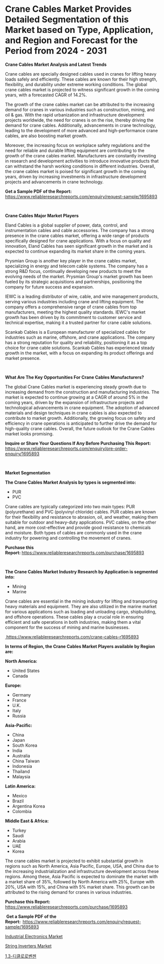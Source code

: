 <p><h1>Crane Cables Market Provides Detailed Segmentation of this Market based on Type, Application, and Region and Forecast for the Period from 2024 - 2031</h1></p><p><strong>Crane Cables Market Analysis and Latest Trends</strong></p>
<p><p>Crane cables are specially designed cables used in cranes for lifting heavy loads safely and efficiently. These cables are known for their high strength, flexibility, and durability under extreme working conditions. The global crane cables market is projected to witness significant growth in the coming years, with a forecasted CAGR of 14.2%.</p><p>The growth of the crane cables market can be attributed to the increasing demand for cranes in various industries such as construction, mining, and oil & gas. With the rapid urbanization and infrastructure development projects worldwide, the need for cranes is on the rise, thereby driving the demand for crane cables. Additionally, advancements in crane technology, leading to the development of more advanced and high-performance crane cables, are also boosting market growth.</p><p>Moreover, the increasing focus on workplace safety regulations and the need for reliable and durable lifting equipment are contributing to the growth of the crane cables market. Manufacturers are constantly investing in research and development activities to introduce innovative products that can withstand the harsh working conditions in different industries. Overall, the crane cables market is poised for significant growth in the coming years, driven by increasing investments in infrastructure development projects and advancements in crane technology.</p></p>
<p><strong>Get a Sample PDF of the Report:&nbsp;</strong> <a href="https://www.reliableresearchreports.com/enquiry/request-sample/1695893">https://www.reliableresearchreports.com/enquiry/request-sample/1695893</a></p>
<p>&nbsp;</p>
<p><strong>Crane Cables Major Market Players</strong></p>
<p><p>Eland Cables is a global supplier of power, data, control, and instrumentation cables and cable accessories. The company has a strong presence in the crane cables market, offering a wide range of products specifically designed for crane applications. With a focus on quality and innovation, Eland Cables has seen significant growth in the market and is expected to continue expanding its market share in the coming years.</p><p>Prysmian Group is another key player in the crane cables market, specializing in energy and telecom cable systems. The company has a strong R&D focus, continually developing new products to meet the evolving needs of the market. Prysmian Group's market growth has been fueled by its strategic acquisitions and partnerships, positioning the company for future success and expansion.</p><p>IEWC is a leading distributor of wire, cable, and wire management products, serving various industries including crane and lifting equipment. The company offers a comprehensive range of crane cables from top manufacturers, meeting the highest quality standards. IEWC's market growth has been driven by its commitment to customer service and technical expertise, making it a trusted partner for crane cable solutions.</p><p>Scankab Cables is a European manufacturer of specialized cables for industries such as marine, offshore, and crane applications. The company has a strong reputation for quality and reliability, positioning it as a top choice for crane cable solutions. Scankab Cables has experienced steady growth in the market, with a focus on expanding its product offerings and market presence.</p></p>
<p>&nbsp;</p>
<p><strong>What Are The Key Opportunities For Crane Cables Manufacturers?</strong></p>
<p><p>The global Crane Cables market is experiencing steady growth due to increasing demand from the construction and manufacturing industries. The market is expected to continue growing at a CAGR of around 5% in the coming years, driven by the expansion of infrastructure projects and technological advancements in crane equipment. The adoption of advanced materials and design techniques in crane cables is also expected to contribute to market growth. Additionally, the growing focus on safety and efficiency in crane operations is anticipated to further drive the demand for high-quality crane cables. Overall, the future outlook for the Crane Cables market looks promising.</p></p>
<p><strong>Inquire or Share Your Questions If Any Before Purchasing This Report:</strong> <a href="https://www.reliableresearchreports.com/enquiry/pre-order-enquiry/1695893">https://www.reliableresearchreports.com/enquiry/pre-order-enquiry/1695893</a></p>
<p>&nbsp;</p>
<p><strong>Market Segmentation</strong></p>
<p><strong>The Crane Cables Market Analysis by types is segmented into:</strong></p>
<p><ul><li>PUR</li><li>PVC</li></ul></p>
<p><p>Crane cables are typically categorized into two main types: PUR (polyurethane) and PVC (polyvinyl chloride) cables. PUR cables are known for their flexibility and resistance to abrasion, oil, and weather, making them suitable for outdoor and heavy-duty applications. PVC cables, on the other hand, are more cost-effective and provide good resistance to chemicals and moisture. Both types of cables are commonly used in the crane industry for powering and controlling the movement of cranes.</p></p>
<p><strong>Purchase this Report:&nbsp;</strong><a href="https://www.reliableresearchreports.com/purchase/1695893">https://www.reliableresearchreports.com/purchase/1695893</a></p>
<p>&nbsp;</p>
<p><strong>The Crane Cables Market Industry Research by Application is segmented into:</strong></p>
<p><ul><li>Mining</li><li>Marine</li></ul></p>
<p><p>Crane cables are essential in the mining industry for lifting and transporting heavy materials and equipment. They are also utilized in the marine market for various applications such as loading and unloading cargo, shipbuilding, and offshore operations. These cables play a crucial role in ensuring efficient and safe operations in both industries, making them a vital component for the success of mining and marine businesses.</p></p>
<p><a href="https://www.reliableresearchreports.com/crane-cables-r1695893">&nbsp;https://www.reliableresearchreports.com/crane-cables-r1695893</a></p>
<p><strong>In terms of Region, the Crane Cables Market Players available by Region are:</strong></p>
<p>
    <p> <strong> North America: </strong>
        <ul>
            <li>United States</li>
            <li>Canada</li>
        </ul>
        </p> 
    <p> <strong> Europe: </strong>
        <ul>
            <li>Germany</li>
            <li>France</li>
            <li>U.K.</li>
            <li>Italy</li>
            <li>Russia</li>
        </ul>
        </p> 
    <p> <strong> Asia-Pacific: </strong>
        <ul>
            <li>China</li>
            <li>Japan</li>
            <li>South Korea</li>
            <li>India</li>
            <li>Australia</li>
            <li>China Taiwan</li>
            <li>Indonesia</li>
            <li>Thailand</li>
            <li>Malaysia</li>
        </ul>
        </p> 
    <p> <strong> Latin America: </strong>
        <ul>
            <li>Mexico</li>
            <li>Brazil</li>
            <li>Argentina Korea</li>
            <li>Colombia</li>
        </ul>
        </p> 
    <p> <strong> Middle East & Africa: </strong>
        <ul>
            <li>Turkey</li>
            <li>Saudi</li>
            <li>Arabia</li>
            <li>UAE</li>
            <li>Korea</li>
        </ul>
    </p>
    </p>
<p><p>The crane cables market is projected to exhibit substantial growth in regions such as North America, Asia Pacific, Europe, USA, and China due to the increasing industrialization and infrastructure development across these regions. Among these, Asia Pacific is expected to dominate the market with a market share of 35%, followed by North America with 25%, Europe with 20%, USA with 15%, and China with 5% market share. This growth can be attributed to the rising demand for cranes in various industries.</p></p>
<p><strong>Purchase this Report: </strong><a href="https://www.reliableresearchreports.com/purchase/1695893">https://www.reliableresearchreports.com/purchase/1695893</a></p>
<p>&nbsp;<strong>Get a Sample PDF of the Report:&nbsp;&nbsp;</strong><a href="https://www.reliableresearchreports.com/enquiry/request-sample/1695893">https://www.reliableresearchreports.com/enquiry/request-sample/1695893</a></p>
<p><strong></strong></p>
<p><p><a href="https://github.com/rakibtthstu9900/Market-Research-Report-List-1/blob/main/industrial-electronics-market.md">Industrial Electronics Market</a></p><p><a href="https://github.com/ernidarwin455/Market-Research-Report-List-1/blob/main/string-inverters-market.md">String Inverters Market</a></p><p><a href="https://medium.com/@stanleylyittle554467/1-3-%EB%94%94%ED%81%B4%EB%A1%9C%EB%A1%9C%EB%B2%A4%EC%A0%A0-%EC%8B%9C%EC%9E%A5%EC%9D%98-%EC%8B%AC%EC%B8%B5-%EC%A1%B0%EC%82%AC-%EB%8F%99%ED%96%A5-%EC%8B%9C%EC%9E%A5-%EC%84%B8%EB%B6%84%ED%99%94-%EB%B0%8F-%EA%B2%BD%EC%9F%81-%EB%B6%84%EC%84%9D-1b3a8b3b32b6">1,3-디클로로벤젠</a></p></p>